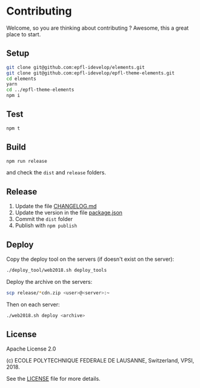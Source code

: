 Contributing
============

Welcome, so you are thinking about contributing ?
Awesome, this a great place to start.

Setup
-----

```bash
git clone git@github.com:epfl-idevelop/elements.git
git clone git@github.com:epfl-idevelop/epfl-theme-elements.git
cd elements
yarn
cd ../epfl-theme-elements
npm i
```

Test
----

```bash
npm t
```

Build
-----

```bash
npm run release
```

and check the `dist` and `release` folders.

Release
-------

  1. Update the file [CHANGELOG.md](CHANGELOG.md)
  2. Update the version in the file [package.json](package.json)
  3. Commit the `dist` folder
  4. Publish with ``npm publish``

Deploy
------

Copy the deploy tool on the servers (if doesn't exist on the server):
```bash
./deploy_tool/web2018.sh deploy_tools
```

Deploy the archive on the servers:
```bash
scp release/*cdn.zip <user>@<server>:~
```

Then on each server:
```bash
./web2018.sh deploy <archive>
```


License
-------

Apache License 2.0

(c) ECOLE POLYTECHNIQUE FEDERALE DE LAUSANNE, Switzerland, VPSI, 2018.

See the [LICENSE](LICENSE) file for more details.
